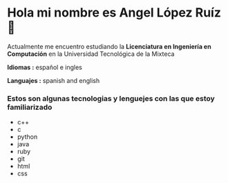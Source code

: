 # Hola mi nombre es Angel López Ruíz 👋

<!--
**angel-lr/angel-lr** is a ✨ _special_ ✨ repository because its `README.md` (this file) appears on your GitHub profile.

Here are some ideas to get you started:

- 🔭 I’m currently working on ...
- 🌱 I’m currently learning ...
- 👯 I’m looking to collaborate on ...
- 🤔 I’m looking for help with ...
- 💬 Ask me about ...
- 📫 How to reach me: ...
- 😄 Pronouns: ...
- ⚡ Fun fact: ...
-->

Actualmente me encuentro estudiando la **Licenciatura en Ingeniería en Computación** en la Universidad Tecnológica de la Mixteca

**Idiomas :** español e ingles

**Languajes :** spanish and english

### Estos son algunas tecnologias y lenguejes con las que estoy familiarizado 

* c++
* c
* python
* java
* ruby
* git
* html
* css

